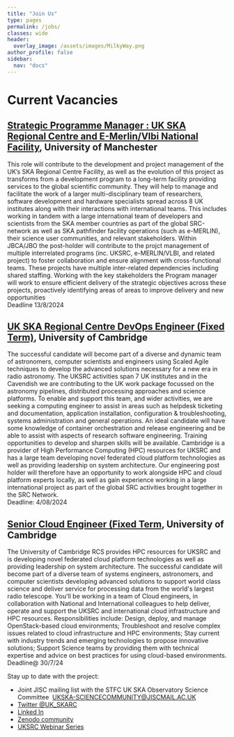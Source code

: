 ```yaml
---
title: "Join Us"
type: pages
permalink: /jobs/
classes: wide
header:
  overlay_image: /assets/images/MilkyWay.png
author_profile: false
sidebar: 
  nav: "docs"
---
```

# Current Vacancies
## [Strategic Programme Manager : UK SKA Regional Centre and E-Merlin/Vlbi National Facility](https://www.jobs.manchester.ac.uk/Job/JobDetail?JobId=29550), University of Manchester
This role will contribute to the development and project management of the UK’s SKA Regional Centre Facility, as well as the evolution of this project as transforms from a development program to a long-term facility providing services to the global scientific community. They will help to manage and facilitate the work of a larger multi-disciplinary team of researchers, software development and hardware specialists spread across 8 UK institutes along with their interactions with international teams. This includes working in tandem with a large international team of developers and scientists from the SKA member countries as part of the global SRC-network as well as SKA pathfinder facility operations (such as e-MERLIN), their science user communities, and relevant stakeholders.  Within JBCA/JBO the post-holder will contribute to the projct management of multiple interrelated programs (inc. UKSRC, e-MERLIN/VLBI, and related project) to foster collaboration and ensure alignment with cross-functional teams. These projects have multiple inter-related dependencies including shared staffing. Working with the key stakeholders the Program manager will work to ensure efficient delivery of the strategic objectives across these projects, proactively identifying areas of areas to improve delivery and new opportunities  
Deadline 13/8/2024

## [UK SKA Regional Centre DevOps Engineer (Fixed Term)](https://www.jobs.cam.ac.uk/job/47347/), University of Cambridge 
The successful candidate will become part of a diverse and dynamic team of astronomers, computer scientists and engineers using Scaled Agile techniques to develop the advanced solutions necessary for a new era in radio astronomy. The UKSRC activities span 7 UK institutes and in the Cavendish we are contributing to the UK work package focussed on the astronomy pipelines, distributed processing approaches and science platforms. To enable and support this team, and wider activities, we are seeking a computing engineer to assist in areas such as helpdesk ticketing and documentation, application installation, configuration & troubleshooting, systems administration and general operations. An ideal candidate will have some knowledge of container orchestration and release engineering and be able to assist with aspects of research software engineering. Training opportunities to develop and sharpen skills will be available. Cambridge is a provider of High Performance Computing (HPC) resources for UKSRC and has a large team developing novel federated cloud platform technologies as well as providing leadership on system architecture. Our engineering post holder will therefore have an opportunity to work alongside HPC and cloud platform experts locally, as well as gain experience working in a large international project as part of the global SRC activities brought together in the SRC Network.  
Deadline: 4/08/2024

## [Senior Cloud Engineer (Fixed Term](https://www.jobs.cam.ac.uk/job/47310/), University of Cambridge
The University of Cambridge RCS provides HPC resources for UKSRC and is developing novel federated cloud platform technologies as well as providing leadership on system architecture. The successful candidate will become part of a diverse team of systems engineers, astronomers, and computer scientists developing advanced solutions to support world class science and deliver service for processing data from the world's largest radio telescope. You'll be working in a team of Cloud engineers, in collaboration with National and International colleagues to help deliver, operate and support the UKSRC and international cloud infrastructure and HPC resources. Responsibilities include: Design, deploy, and manage OpenStack-based cloud environments; Troubleshoot and resolve complex issues related to cloud infrastructure and HPC environments; Stay current with industry trends and emerging technologies to propose innovative solutions; Support Science teams by providing them with technical expertise and advice on best practices for using cloud-based environments.
Deadline@ 30/7/24

Stay up to date with the project:
* Joint JISC mailing list with the STFC UK SKA Observatory Science Committee ​
[UKSKA-SCIENCECOMMUNITY@JISCMAIL.AC.UK](https://www.jiscmail.ac.uk/cgi-bin/wa-jisc.exe?A0=UKSKA-SCIENCECOMMUNITY)
* [Twitter @UK_SKARC](https://twitter.com/UK_SKARC)
* [Linked In](https://www.linkedin.com/company/uk-ska-regional-centre-uksrc)
* [Zenodo community](https://zenodo.org/communities/uk_skarc/?page=1&size=20)
* [UKSRC Webinar Series](https://uksrc.github.io/webinar-series/)
